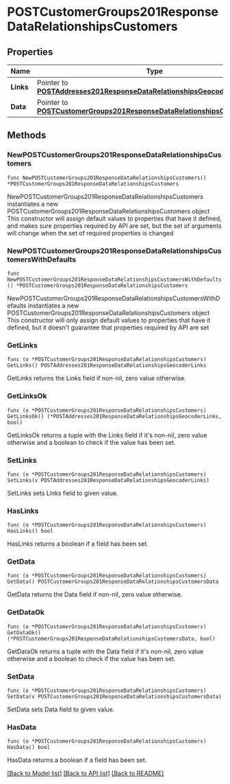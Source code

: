 # POSTCustomerGroups201ResponseDataRelationshipsCustomers

## Properties

Name | Type | Description | Notes
------------ | ------------- | ------------- | -------------
**Links** | Pointer to [**POSTAddresses201ResponseDataRelationshipsGeocoderLinks**](POSTAddresses201ResponseDataRelationshipsGeocoderLinks.md) |  | [optional] 
**Data** | Pointer to [**POSTCustomerGroups201ResponseDataRelationshipsCustomersData**](POSTCustomerGroups201ResponseDataRelationshipsCustomersData.md) |  | [optional] 

## Methods

### NewPOSTCustomerGroups201ResponseDataRelationshipsCustomers

`func NewPOSTCustomerGroups201ResponseDataRelationshipsCustomers() *POSTCustomerGroups201ResponseDataRelationshipsCustomers`

NewPOSTCustomerGroups201ResponseDataRelationshipsCustomers instantiates a new POSTCustomerGroups201ResponseDataRelationshipsCustomers object
This constructor will assign default values to properties that have it defined,
and makes sure properties required by API are set, but the set of arguments
will change when the set of required properties is changed

### NewPOSTCustomerGroups201ResponseDataRelationshipsCustomersWithDefaults

`func NewPOSTCustomerGroups201ResponseDataRelationshipsCustomersWithDefaults() *POSTCustomerGroups201ResponseDataRelationshipsCustomers`

NewPOSTCustomerGroups201ResponseDataRelationshipsCustomersWithDefaults instantiates a new POSTCustomerGroups201ResponseDataRelationshipsCustomers object
This constructor will only assign default values to properties that have it defined,
but it doesn't guarantee that properties required by API are set

### GetLinks

`func (o *POSTCustomerGroups201ResponseDataRelationshipsCustomers) GetLinks() POSTAddresses201ResponseDataRelationshipsGeocoderLinks`

GetLinks returns the Links field if non-nil, zero value otherwise.

### GetLinksOk

`func (o *POSTCustomerGroups201ResponseDataRelationshipsCustomers) GetLinksOk() (*POSTAddresses201ResponseDataRelationshipsGeocoderLinks, bool)`

GetLinksOk returns a tuple with the Links field if it's non-nil, zero value otherwise
and a boolean to check if the value has been set.

### SetLinks

`func (o *POSTCustomerGroups201ResponseDataRelationshipsCustomers) SetLinks(v POSTAddresses201ResponseDataRelationshipsGeocoderLinks)`

SetLinks sets Links field to given value.

### HasLinks

`func (o *POSTCustomerGroups201ResponseDataRelationshipsCustomers) HasLinks() bool`

HasLinks returns a boolean if a field has been set.

### GetData

`func (o *POSTCustomerGroups201ResponseDataRelationshipsCustomers) GetData() POSTCustomerGroups201ResponseDataRelationshipsCustomersData`

GetData returns the Data field if non-nil, zero value otherwise.

### GetDataOk

`func (o *POSTCustomerGroups201ResponseDataRelationshipsCustomers) GetDataOk() (*POSTCustomerGroups201ResponseDataRelationshipsCustomersData, bool)`

GetDataOk returns a tuple with the Data field if it's non-nil, zero value otherwise
and a boolean to check if the value has been set.

### SetData

`func (o *POSTCustomerGroups201ResponseDataRelationshipsCustomers) SetData(v POSTCustomerGroups201ResponseDataRelationshipsCustomersData)`

SetData sets Data field to given value.

### HasData

`func (o *POSTCustomerGroups201ResponseDataRelationshipsCustomers) HasData() bool`

HasData returns a boolean if a field has been set.


[[Back to Model list]](../README.md#documentation-for-models) [[Back to API list]](../README.md#documentation-for-api-endpoints) [[Back to README]](../README.md)


